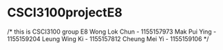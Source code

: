 # CSCI3100projectE8
/*
this is CSCI3100 group E8
Wong Lok Chun - 1155157973 
Mak Pui Ying - 1155159204
Leung Wing Ki - 1155157812
Cheung Mei Yi - 1155159106
*/
